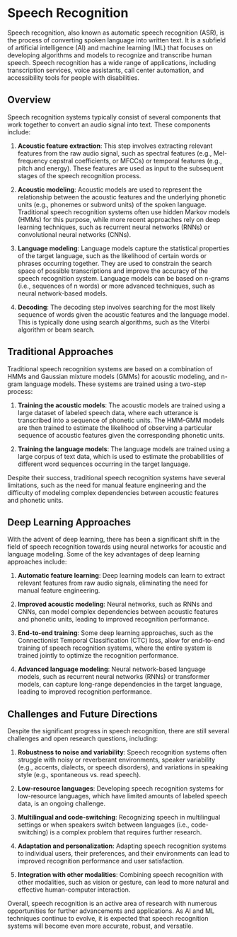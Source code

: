 # Speech Recognition

Speech recognition, also known as automatic speech recognition (ASR), is the process of converting spoken language into written text. It is a subfield of artificial intelligence (AI) and machine learning (ML) that focuses on developing algorithms and models to recognize and transcribe human speech. Speech recognition has a wide range of applications, including transcription services, voice assistants, call center automation, and accessibility tools for people with disabilities.

## Overview

Speech recognition systems typically consist of several components that work together to convert an audio signal into text. These components include:

1. **Acoustic feature extraction**: This step involves extracting relevant features from the raw audio signal, such as spectral features (e.g., Mel-frequency cepstral coefficients, or MFCCs) or temporal features (e.g., pitch and energy). These features are used as input to the subsequent stages of the speech recognition process.

2. **Acoustic modeling**: Acoustic models are used to represent the relationship between the acoustic features and the underlying phonetic units (e.g., phonemes or subword units) of the spoken language. Traditional speech recognition systems often use hidden Markov models (HMMs) for this purpose, while more recent approaches rely on deep learning techniques, such as recurrent neural networks (RNNs) or convolutional neural networks (CNNs).

3. **Language modeling**: Language models capture the statistical properties of the target language, such as the likelihood of certain words or phrases occurring together. They are used to constrain the search space of possible transcriptions and improve the accuracy of the speech recognition system. Language models can be based on n-grams (i.e., sequences of n words) or more advanced techniques, such as neural network-based models.

4. **Decoding**: The decoding step involves searching for the most likely sequence of words given the acoustic features and the language model. This is typically done using search algorithms, such as the Viterbi algorithm or beam search.

## Traditional Approaches

Traditional speech recognition systems are based on a combination of HMMs and Gaussian mixture models (GMMs) for acoustic modeling, and n-gram language models. These systems are trained using a two-step process:

1. **Training the acoustic models**: The acoustic models are trained using a large dataset of labeled speech data, where each utterance is transcribed into a sequence of phonetic units. The HMM-GMM models are then trained to estimate the likelihood of observing a particular sequence of acoustic features given the corresponding phonetic units.

2. **Training the language models**: The language models are trained using a large corpus of text data, which is used to estimate the probabilities of different word sequences occurring in the target language.

Despite their success, traditional speech recognition systems have several limitations, such as the need for manual feature engineering and the difficulty of modeling complex dependencies between acoustic features and phonetic units.

## Deep Learning Approaches

With the advent of deep learning, there has been a significant shift in the field of speech recognition towards using neural networks for acoustic and language modeling. Some of the key advantages of deep learning approaches include:

1. **Automatic feature learning**: Deep learning models can learn to extract relevant features from raw audio signals, eliminating the need for manual feature engineering.

2. **Improved acoustic modeling**: Neural networks, such as RNNs and CNNs, can model complex dependencies between acoustic features and phonetic units, leading to improved recognition performance.

3. **End-to-end training**: Some deep learning approaches, such as the Connectionist Temporal Classification (CTC) loss, allow for end-to-end training of speech recognition systems, where the entire system is trained jointly to optimize the recognition performance.

4. **Advanced language modeling**: Neural network-based language models, such as recurrent neural networks (RNNs) or transformer models, can capture long-range dependencies in the target language, leading to improved recognition performance.

## Challenges and Future Directions

Despite the significant progress in speech recognition, there are still several challenges and open research questions, including:

1. **Robustness to noise and variability**: Speech recognition systems often struggle with noisy or reverberant environments, speaker variability (e.g., accents, dialects, or speech disorders), and variations in speaking style (e.g., spontaneous vs. read speech).

2. **Low-resource languages**: Developing speech recognition systems for low-resource languages, which have limited amounts of labeled speech data, is an ongoing challenge.

3. **Multilingual and code-switching**: Recognizing speech in multilingual settings or when speakers switch between languages (i.e., code-switching) is a complex problem that requires further research.

4. **Adaptation and personalization**: Adapting speech recognition systems to individual users, their preferences, and their environments can lead to improved recognition performance and user satisfaction.

5. **Integration with other modalities**: Combining speech recognition with other modalities, such as vision or gesture, can lead to more natural and effective human-computer interaction.

Overall, speech recognition is an active area of research with numerous opportunities for further advancements and applications. As AI and ML techniques continue to evolve, it is expected that speech recognition systems will become even more accurate, robust, and versatile.
